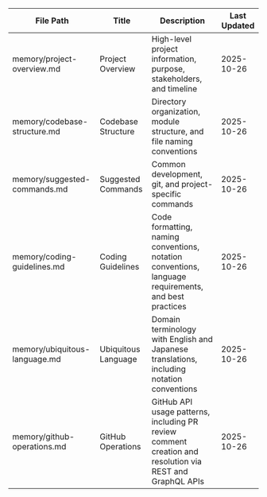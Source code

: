 | File Path | Title | Description | Last Updated |
|-----------|-------|-------------|--------------|
| memory/project-overview.md | Project Overview | High-level project information, purpose, stakeholders, and timeline | 2025-10-26 |
| memory/codebase-structure.md | Codebase Structure | Directory organization, module structure, and file naming conventions | 2025-10-26 |
| memory/suggested-commands.md | Suggested Commands | Common development, git, and project-specific commands | 2025-10-26 |
| memory/coding-guidelines.md | Coding Guidelines | Code formatting, naming conventions, notation conventions, language requirements, and best practices | 2025-10-26 |
| memory/ubiquitous-language.md | Ubiquitous Language | Domain terminology with English and Japanese translations, including notation conventions | 2025-10-26 |
| memory/github-operations.md | GitHub Operations | GitHub API usage patterns, including PR review comment creation and resolution via REST and GraphQL APIs | 2025-10-26 |
